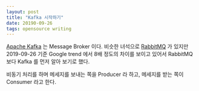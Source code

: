 ```yaml
---
layout: post
title: "Kafka 시작하기"
date: 20190-09-26
tags: opensource writing
---
```


[Apache Kafka](https://kafka.apache.org/) 는 Message Broker 이다.
비슷한 녀석으로 [RabbitMQ](https://www.rabbitmq.com) 가 있지만 2019-09-26 기준 Google trend 에서 8배 정도의 차이를 보이고 있어서 RabbitMQ 보다 Kafka 를 먼저 알아 보기로 했다.

비동기 처리를 하며 메세지를 보내는 쪽을 Producer 라 하고, 메세지를 받는 쪽이 Consumer 라고 한다.
